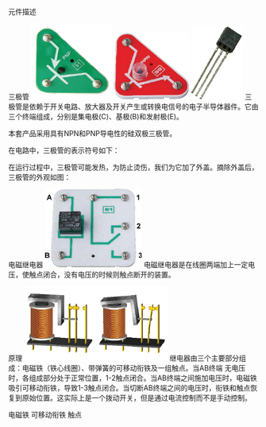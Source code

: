 元件描述

三极管
![](017p1.png)
![](017p2.png)
![](017p3.png)
三极管是依赖于开关电路、放大器及开关产生或转换电信号的电子半导体器件。它由三个终端组成，分别是集电极(C)、基极(B)和发射极(E)。

本套产品采用具有NPN和PNP导电性的硅双极三极管。

在电路中，三极管的表示符号如下：

在运行过程中，三极管可能发热，为防止烫伤，我们为它加了外盖。摘除外盖后，三极管的外观如图：

电磁继电器
![](017p4.png)
电磁继电器是在线圈两端加上一定电压，使触点闭合，没有电压的时候则触点断开的装置。

原理
![](017p5.png)
继电器由三个主要部分组成：电磁铁（铁心线圈）、带弹簧的可移动衔铁及一组触点。当AB终端
无电压时，各组成部分处于正常位置，1-2触点闭合。当AB终端之间施加电压时，电磁铁吸引可移动衔铁，导致1-3触点闭合。当切断AB终端之间的电压时，衔铁和触点恢复到原始位置。这实际上是一个拨动开关，但是通过电流控制而不是手动控制。

电磁铁
可移动衔铁
触点